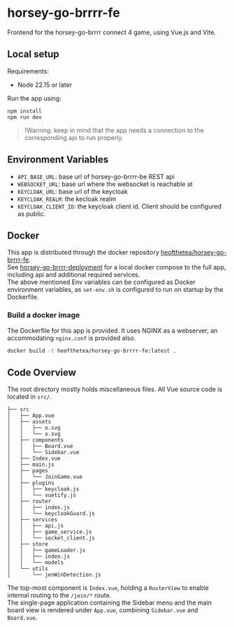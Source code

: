 # horsey-go-brrrr-fe

Frontend for the horsey-go-brrrr connect 4 game, using Vue.js and Vite.

## Local setup

Requirements:

-   Node 22.15 or later

Run the app using:

```
npm install
npm run dev
```

> !Warning: keep in mind that the app needs a connection to the corresponding api to run properly.

## Environment Variables

-   `API_BASE_URL`: base url of horsey-go-brrrr-be REST api
-   `WEBSOCKET_URL`: base url where the websocket is reachable at
-   `KEYCLOAK_URL`: base url of the keycloak
-   `KEYCLOAK_REALM`: the kecloak realm
-   `KEYCLOAK_CLIENT_ID`: the keycloak client id. Client should be configured as public.

## Docker

This app is distributed through the docker repository [heofthetea/horsey-go-brrrr-fe](https://hub.docker.com/repository/docker/heofthetea/horsey-go-brrrr-fe/). <br>
See [horsey-go-brrrr-deployment](https://github.com/heofthetea/horsey-go-brrrr-deployment) for a local docker compose to the full app, including api and additional required services.<br>
The above mentioned Env variables can be configured as Docker environment variables, as `set-env.sh` is configured to run on startup by the Dockerfile.

### Build a docker image

The Dockerfile for this app is provided. It uses NGINX as a webserver, an accommodating `nginx.conf` is provided also.

```bash
docker build -t heofthetea/horsey-go-brrrr-fe:latest .
```

## Code Overview

The root directory mostly holds miscellaneous files. All Vue source code is located in `src/`.

```tree
├── src
│   ├── App.vue
│   ├── assets
│   │   ├── o.svg
│   │   └── x.svg
│   ├── components
│   │   ├── Board.vue
│   │   └── Sidebar.vue
│   ├── Index.vue
│   ├── main.js
│   ├── pages
│   │   └── JoinGame.vue
│   ├── plugins
│   │   ├── keycloak.js
│   │   └── vuetify.js
│   ├── router
│   │   ├── index.js
│   │   └── keycloakGuard.js
│   ├── services
│   │   ├── api.js
│   │   ├── game_service.js
│   │   └── socket_client.js
│   ├── store
│   │   ├── gameLoader.js
│   │   ├── index.js
│   │   └── models
│   └── utils
│       └── jenWinDetection.js
```

The top-most component is `Index.vue`, holding a `RouterView` to enable internal routing to the `/join/*` route.<br>
The single-page application containing the Sidebar menu and the main board view is rendered under `App.vue`, combining `Sidebar.vue` and `Board.vue`.
